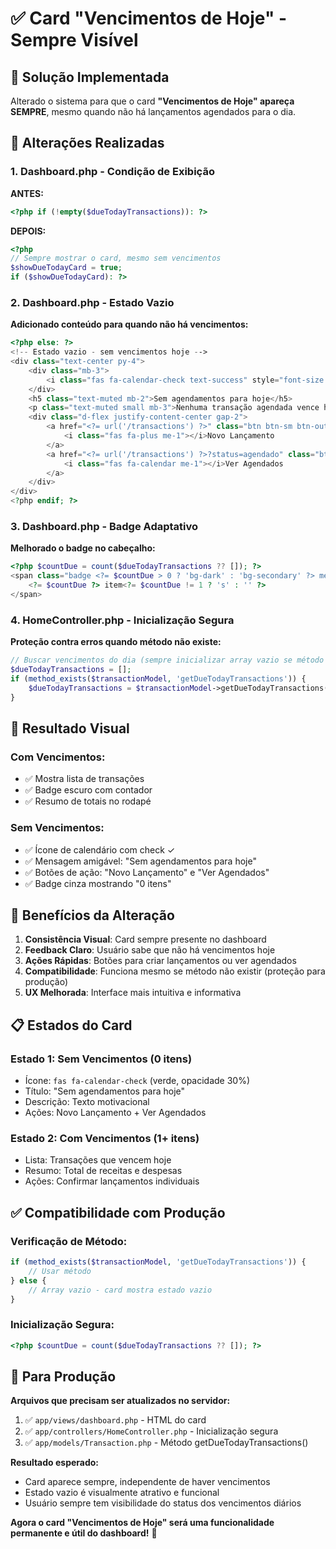 # ✅ Card "Vencimentos de Hoje" - Sempre Visível

## 🎯 Solução Implementada
Alterado o sistema para que o card **"Vencimentos de Hoje" apareça SEMPRE**, mesmo quando não há lançamentos agendados para o dia.

## 🔧 Alterações Realizadas

### 1. **Dashboard.php - Condição de Exibição**
**ANTES:**
```php
<?php if (!empty($dueTodayTransactions)): ?>
```

**DEPOIS:**
```php
<?php
// Sempre mostrar o card, mesmo sem vencimentos
$showDueTodayCard = true;
if ($showDueTodayCard): ?>
```

### 2. **Dashboard.php - Estado Vazio**
**Adicionado conteúdo para quando não há vencimentos:**

```php
<?php else: ?>
<!-- Estado vazio - sem vencimentos hoje -->
<div class="text-center py-4">
    <div class="mb-3">
        <i class="fas fa-calendar-check text-success" style="font-size: 3rem; opacity: 0.3;"></i>
    </div>
    <h5 class="text-muted mb-2">Sem agendamentos para hoje</h5>
    <p class="text-muted small mb-3">Nenhuma transação agendada vence hoje. Aproveite para organizar suas finanças!</p>
    <div class="d-flex justify-content-center gap-2">
        <a href="<?= url('/transactions') ?>" class="btn btn-sm btn-outline-primary">
            <i class="fas fa-plus me-1"></i>Novo Lançamento
        </a>
        <a href="<?= url('/transactions') ?>?status=agendado" class="btn btn-sm btn-outline-secondary">
            <i class="fas fa-calendar me-1"></i>Ver Agendados
        </a>
    </div>
</div>
<?php endif; ?>
```

### 3. **Dashboard.php - Badge Adaptativo**
**Melhorado o badge no cabeçalho:**

```php
<?php $countDue = count($dueTodayTransactions ?? []); ?>
<span class="badge <?= $countDue > 0 ? 'bg-dark' : 'bg-secondary' ?> me-2">
    <?= $countDue ?> item<?= $countDue != 1 ? 's' : '' ?>
</span>
```

### 4. **HomeController.php - Inicialização Segura**
**Proteção contra erros quando método não existe:**

```php
// Buscar vencimentos do dia (sempre inicializar array vazio se método não existir)
$dueTodayTransactions = [];
if (method_exists($transactionModel, 'getDueTodayTransactions')) {
    $dueTodayTransactions = $transactionModel->getDueTodayTransactions($orgId, 8);
}
```

## 🎨 Resultado Visual

### **Com Vencimentos:**
- ✅ Mostra lista de transações
- ✅ Badge escuro com contador
- ✅ Resumo de totais no rodapé

### **Sem Vencimentos:**
- ✅ Ícone de calendário com check ✓
- ✅ Mensagem amigável: "Sem agendamentos para hoje"
- ✅ Botões de ação: "Novo Lançamento" e "Ver Agendados"
- ✅ Badge cinza mostrando "0 itens"

## 🚀 Benefícios da Alteração

1. **Consistência Visual**: Card sempre presente no dashboard
2. **Feedback Claro**: Usuário sabe que não há vencimentos hoje
3. **Ações Rápidas**: Botões para criar lançamentos ou ver agendados
4. **Compatibilidade**: Funciona mesmo se método não existir (proteção para produção)
5. **UX Melhorada**: Interface mais intuitiva e informativa

## 📋 Estados do Card

### **Estado 1: Sem Vencimentos (0 itens)**
- Ícone: `fas fa-calendar-check` (verde, opacidade 30%)
- Título: "Sem agendamentos para hoje"
- Descrição: Texto motivacional
- Ações: Novo Lançamento + Ver Agendados

### **Estado 2: Com Vencimentos (1+ itens)**
- Lista: Transações que vencem hoje
- Resumo: Total de receitas e despesas
- Ações: Confirmar lançamentos individuais

## ✅ Compatibilidade com Produção

### **Verificação de Método:**
```php
if (method_exists($transactionModel, 'getDueTodayTransactions')) {
    // Usar método
} else {
    // Array vazio - card mostra estado vazio
}
```

### **Inicialização Segura:**
```php
<?php $countDue = count($dueTodayTransactions ?? []); ?>
```

## 🔄 Para Produção

**Arquivos que precisam ser atualizados no servidor:**

1. ✅ `app/views/dashboard.php` - HTML do card
2. ✅ `app/controllers/HomeController.php` - Inicialização segura
3. ✅ `app/models/Transaction.php` - Método getDueTodayTransactions()

**Resultado esperado:**
- Card aparece sempre, independente de haver vencimentos
- Estado vazio é visualmente atrativo e funcional
- Usuário sempre tem visibilidade do status dos vencimentos diários

**Agora o card "Vencimentos de Hoje" será uma funcionalidade permanente e útil do dashboard!** 📅